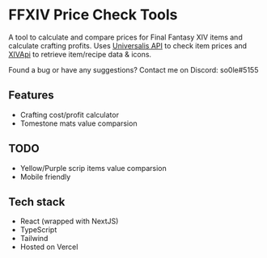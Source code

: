 # FFXIV Price Check Tools

A tool to calculate and compare prices for Final Fantasy XIV items and calculate crafting profits.
Uses [Universalis API](https://universalis.app) to check item prices and [XIVApi](https://xivapi.com) to retrieve item/recipe data & icons.

Found a bug or have any suggestions? Contact me on Discord: so0le#5155

## Features

- Crafting cost/profit calculator
- Tomestone mats value comparsion

## TODO

- Yellow/Purple scrip items value comparsion
- Mobile friendly

## Tech stack

- React (wrapped with NextJS)
- TypeScript
- Tailwind
- Hosted on Vercel
